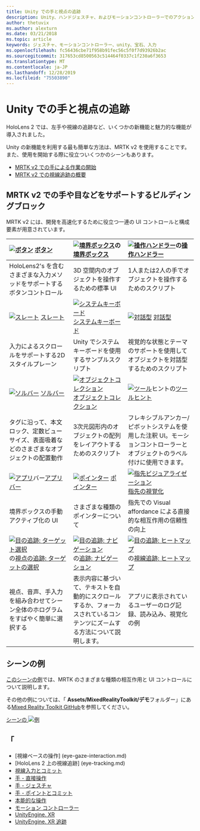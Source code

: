 ```yaml
---
title: Unity での手と視点の追跡
description: Unity、ハンドジェスチャ、およびモーションコントローラーでのアクションを実行するには、2つの主要な方法があります。
author: thetuvix
ms.author: alexturn
ms.date: 03/21/2018
ms.topic: article
keywords: ジェスチャ、モーションコントローラー、unity、宝石、入力
ms.openlocfilehash: fc56436cbe71f958b91fec56c5f0f7d93926b2ac
ms.sourcegitcommit: 317653cd8500563c514464f0337c1f230a6f3653
ms.translationtype: MT
ms.contentlocale: ja-JP
ms.lasthandoff: 12/28/2019
ms.locfileid: "75503890"
---
```

# <a name="articulated-hand-and-eye-tracking-in-unity"></a>Unity での手と視点の追跡

HoloLens 2 では、左手や視線の追跡など、いくつかの新機能と魅力的な機能が導入されました。

Unity の新機能を利用する最も簡単な方法は、MRTK v2 を使用することです。 また、使用を開始する際に役立ついくつかのシーンもあります。

* [MRTK v2 での手による作業の開始](https://microsoft.github.io/MixedRealityToolkit-Unity/Documentation/Input/HandTracking.html)
* [MRTK v2 での視線追跡の概要](https://microsoft.github.io/MixedRealityToolkit-Unity/Documentation/EyeTracking/EyeTracking_Main.html)

## <a name="building-blocks-supporting-hands-eyes-and-others-in-mrtk-v2"></a>MRTK v2 での手や目などをサポートするビルディングブロック

MRTK v2 には、開発を高速化するために役立つ一連の UI コントロールと構成要素が用意されています。

|  [![ボタン](images/MRTK_Button_Main.png)](https://microsoft.github.io/MixedRealityToolkit-Unity/Documentation/README_Button.html) [ボタン](https://microsoft.github.io/MixedRealityToolkit-Unity/Documentation/README_Button.html) | [![境界ボックス](images/MRTK_BoundingBox_Main.png)](https://microsoft.github.io/MixedRealityToolkit-Unity/Documentation/README_BoundingBox.html)の[境界ボックス](https://microsoft.github.io/MixedRealityToolkit-Unity/Documentation/README_BoundingBox.html) | [![操作ハンドラー](images/MRTK_Manipulation_Main.png)](https://microsoft.github.io/MixedRealityToolkit-Unity/Documentation/README_ManipulationHandler.html)の[操作ハンドラー](https://microsoft.github.io/MixedRealityToolkit-Unity/Documentation/README_ManipulationHandler.html) |
|:--- | :--- | :--- |
| HoloLens2's を含むさまざまな入力メソッドをサポートするボタンコントロール | 3D 空間内のオブジェクトを操作するための標準 UI | 1人または2人の手でオブジェクトを操作するためのスクリプト |
|  [![スレート](images/MRTK_Slate_Main.png)](https://microsoft.github.io/MixedRealityToolkit-Unity/Documentation/README_Slate.html) [スレート](https://microsoft.github.io/MixedRealityToolkit-Unity/Documentation/README_Slate.html) | [![システムキーボード](images/MRTK_SystemKeyboard_Main.png)](https://microsoft.github.io/MixedRealityToolkit-Unity/Documentation/README_SystemKeyboard.html)[システムキーボード](https://microsoft.github.io/MixedRealityToolkit-Unity/Documentation/README_SystemKeyboard.html) | [![対話型](images/InteractableExamples.png)](https://microsoft.github.io/MixedRealityToolkit-Unity/Documentation/README_Interactable.html) [対話型](https://microsoft.github.io/MixedRealityToolkit-Unity/Documentation/README_Interactable.html) |
| 入力によるスクロールをサポートする2D スタイルプレーン | Unity でシステムキーボードを使用するサンプルスクリプト  | 視覚的な状態とテーマのサポートを使用してオブジェクトを対話型するためのスクリプト |
|  [![ソルバー](images/MRTK_Solver_Main.png)](https://microsoft.github.io/MixedRealityToolkit-Unity/Documentation/README_Solver.html) [ソルバー](https://microsoft.github.io/MixedRealityToolkit-Unity/Documentation/README_Solver.html) | [![オブジェクトコレクション](images/MRTK_ObjectCollection_Main.png)](https://microsoft.github.io/MixedRealityToolkit-Unity/Documentation/README_ManipulationHandler.html)[オブジェクトコレクション](https://microsoft.github.io/MixedRealityToolkit-Unity/Documentation/README_ManipulationHandler.html) | [![ツール](images/MRTK_Tooltip_Main.png)](https://microsoft.github.io/MixedRealityToolkit-Unity/Documentation/README_Tooltip.html)ヒントの[ツールヒント](https://microsoft.github.io/MixedRealityToolkit-Unity/Documentation/README_Tooltip.html) |
| タグに沿って、本文ロック、定数ビューサイズ、表面吸着などのさまざまなオブジェクトの配置動作 | 3次元図形内のオブジェクトの配列をレイアウトするためのスクリプト | フレキシブルアンカー/ピボットシステムを使用した注釈 UI。モーションコントローラーとオブジェクトのラベル付けに使用できます。 |
|  [![アプリ](images/MRTK_AppBar_Main.png)](https://microsoft.github.io/MixedRealityToolkit-Unity/Documentation/README_AppBar.html)バー[アプリバー](https://microsoft.github.io/MixedRealityToolkit-Unity/Documentation/README_AppBar.html) | [![ポインター](images/MRTK_Pointer_Main.png)](https://microsoft.github.io/MixedRealityToolkit-Unity/Documentation/Input/Pointers.html) [ポインター](https://microsoft.github.io/MixedRealityToolkit-Unity/Documentation/Input/Pointers.html) | [![指先ビジュアライゼーション](images/MRTK_FingertipVisualization_Main.png)](https://microsoft.github.io/MixedRealityToolkit-Unity/Documentation/README_FingertipVisualization.html)[指先の視覚化](https://microsoft.github.io/MixedRealityToolkit-Unity/Documentation/README_FingertipVisualization.html) |
| 境界ボックスの手動アクティブ化の UI | さまざまな種類のポインターについて | 指先での Visual affordance による直接的な相互作用の信頼性の向上 |
|  [![目の追跡: ターゲット選択](images/mrtk_et_targetselect.png)](https://microsoft.github.io/MixedRealityToolkit-Unity/Documentation/EyeTracking/EyeTracking_TargetSelection.html)の[視点の追跡: ターゲットの選択](https://microsoft.github.io/MixedRealityToolkit-Unity/Documentation/EyeTracking/EyeTracking_TargetSelection.html) | [![目の追跡: ナビゲーション](images/mrtk_et_navigation.png)](https://microsoft.github.io/MixedRealityToolkit-Unity/Documentation/EyeTracking/EyeTracking_Navigation.html)の[追跡: ナビゲーション](https://microsoft.github.io/MixedRealityToolkit-Unity/Documentation/EyeTracking/EyeTracking_Navigation.html) | [![目の追跡: ヒートマップ](images/mrtk_et_heatmaps.png)](https://microsoft.github.io/MixedRealityToolkit-Unity/Documentation/EyeTracking/EyeTracking_Visualization.html)の[視線追跡: ヒートマップ](https://microsoft.github.io/MixedRealityToolkit-Unity/Documentation/EyeTracking/EyeTracking_Visualization.html) |
| 視点、音声、手入力を組み合わせてシーン全体のホログラムをすばやく簡単に選択する | 表示内容に基づいて、テキストを自動的にスクロールするか、フォーカスされているコンテンツにズームする方法について説明します。| アプリに表示されているユーザーのログ記録、読み込み、視覚化の例 |

## <a name="example-scenes"></a>シーンの例

[このシーンの例](https://microsoft.github.io/MixedRealityToolkit-Unity/Documentation/README_HandInteractionExamples.html)では、MRTK のさまざまな種類の相互作用と UI コントロールについて説明します。

その他の例については、「 **Assets/MixedRealityToolkit/デモ**フォルダー」にある[Mixed Reality Toolkit GitHub](https://github.com/Microsoft/MixedRealityToolkit-Unity)を参照してください。

[シーンの ![例](images/MRTK_Examples.png)](https://microsoft.github.io/MixedRealityToolkit-Unity/Documentation/README_HandInteractionExamples.html)

## <a name="see-also"></a>「

* [視線ベースの操作] (eye-gaze-interaction.md)
* [HoloLens 2 上の視線追跡] (eye-tracking.md)
* [視線入力とコミット](gaze-and-commit.md)
* [手 - 直接操作](direct-manipulation.md)
* [手 - ジェスチャ](gaze-and-commit.md#composite-gestures)
* [手 - ポイントとコミット](point-and-commit.md)
* [本能的な操作](interaction-fundamentals.md)
* [モーション コントローラー](motion-controllers.md)
* [UnityEngine. XR](https://docs.unity3d.com/ScriptReference/XR.WSA.Input.InteractionManager.html)
* [UnityEngine. XR 追跡](https://docs.unity3d.com/ScriptReference/XR.InputTracking.html)
